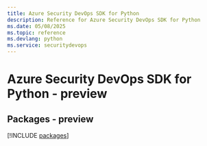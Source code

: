 ```yaml
---
title: Azure Security DevOps SDK for Python
description: Reference for Azure Security DevOps SDK for Python
ms.date: 05/08/2025
ms.topic: reference
ms.devlang: python
ms.service: securitydevops
---
```

# Azure Security DevOps SDK for Python - preview
## Packages - preview
[!INCLUDE [packages](security-devops-index.md)]